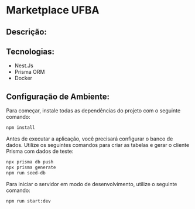 # Marketplace UFBA

## Descrição:

## Tecnologias:

- Nest.Js
- Prisma ORM
- Docker

## Configuração de Ambiente:

Para começar, instale todas as dependências do projeto com o seguinte comando:

```bash
npm install

```

Antes de executar a aplicação, você precisará configurar o banco de dados. Utilize os seguintes comandos para criar as tabelas e gerar o cliente Prisma com dados de teste:

```bash
npx prisma db push
npx prisma generate
npm run seed-db

```

Para iniciar o servidor em modo de desenvolvimento, utilize o seguinte comando:

```bash
npm run start:dev

```

